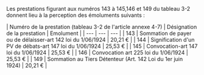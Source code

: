 Les prestations figurant aux numéros 143 à 145,146 et 149 du tableau 3-2 donnent lieu à la perception des émoluments suivants :

| Numéro de
la prestation (tableau 3-2 de l'article annexe 4-7) | Désignation de la prestation | Emolument |
| --- | --- | --- |
|
143 |
Sommation de payer ou de délaisser-art 142 loi du 1/06/1924 |
20,21 € |
|
144 |
Signification d'un PV de débats-art 147 loi du 1/06/1924 |
25,53 € |
|
145 |
Convocation-art 147 loi du 1/06/1924 |
25,53 € |
|
146 |
Convocation art 225 loi du 1/06/1924 |
25,53 € |
|
149 |
Sommation au Tiers Détenteur (Art. 142 Loi du 1er juin 1924) |
20,21 € |
